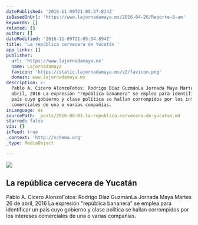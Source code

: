 ```yaml
---
datePublished: '2016-11-09T21:05:37.814Z'
isBasedOnUrl: 'https://www.lajornadamaya.mx/2016-04-26/Reporte-8-am'
keywords: []
related: []
author: []
dateModified: '2016-11-09T21:05:34.894Z'
title: 'La república cervecera de Yucatán '
app_links: []
publisher:
  url: 'https://www.lajornadamaya.mx'
  name: Lajornadamaya
  favicon: 'https://static.lajornadamaya.mx/v2/favicon.png'
  domain: www.lajornadamaya.mx
description: >-
  Pablo A. Cicero AlonzoFotos: Rodrigo Díaz GuzmánLa Jornada Maya Martes 26 de
  abril, 2016 La expresión "república bananera" se emplea para identificar un
  país cuyo gobierno y clase política se hallan corrompidos por los intereses
  comerciales de una o varias compañías.
inLanguage: es
sourcePath: _posts/2016-06-01-la-republica-cervecera-de-yucatan.md
starred: false
via: {}
inFeed: true
_context: 'http://schema.org'
_type: MediaObject

---
```

<article style=""><img src="https://s3-us-west-2.amazonaws.com/the-grid-img/p/fb6e7e1ef8fd54db477a9ef19a0b8ce646b51cf7.jpg" /><h1>La república cervecera de Yucatán </h1><p>Pablo A. Cicero AlonzoFotos: Rodrigo Díaz GuzmánLa Jornada Maya Martes 26 de abril, 2016 La expresión "república bananera" se emplea para identificar un país cuyo gobierno y clase política se hallan corrompidos por los intereses comerciales de una o varias compañías.</p></article>